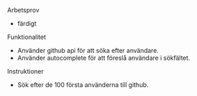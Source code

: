 Arbetsprov

* färdigt

Funktionalitet

* Använder github api för att söka efter användare.
* Använder autocomplete för att föreslå användare i sökfältet.

Instruktioner

* Sök efter de 100 första använderna till github.
